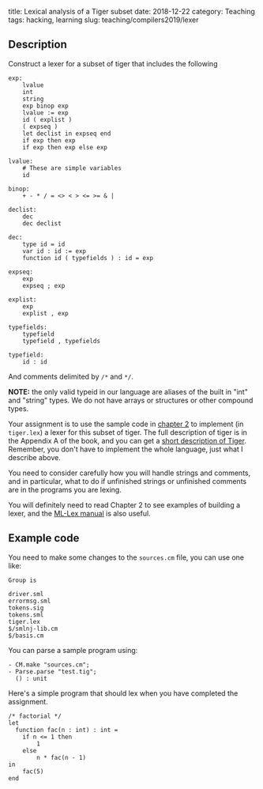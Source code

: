 title: Lexical analysis of a Tiger subset
date: 2018-12-22
category: Teaching
tags: hacking, learning
slug: teaching/compilers2019/lexer

## Description

Construct a lexer for a subset of tiger that includes the following

```
exp:
	lvalue
	int
	string
	exp binop exp
	lvalue := exp
	id ( explist )
	( expseq )
	let declist in expseq end
	if exp then exp
	if exp then exp else exp

lvalue:
	# These are simple variables
	id

binop:
	+ - * / = <> < > <= >= & |

declist:
	dec
	dec declist
		
dec: 
	type id = id
	var id : id := exp
	function id ( typefields ) : id = exp

expseq:
    exp
	expseq ; exp

explist:
	exp
	explist , exp

typefields:
	typefield
	typefield , typefields

typefield:
	id : id
```

And comments delimited by `/*` and `*/`.
	
**NOTE:** the only valid typeid in our language are aliases of the
built in "int" and "string" types. We do not have arrays or structures
or other compound types.

Your assignment is to use the sample code in
[chapter 2](https://www.cs.princeton.edu/~appel/modern/ml/chap2/) to
implement (in `tiger.lex`) a lexer for this subset of tiger. The full
description of tiger is in the Appendix A of the book, and you can get
a
[short description of Tiger](http://www.cs.columbia.edu/~sedwards/classes/2002/w4115/tiger.pdf). Remember,
you don't have to implement the whole language, just what I describe
above.

You need to consider carefully how you will handle strings and
comments, and in particular, what to do if unfinished strings or
unfinished comments are in the programs you are lexing.

You will definitely need to read Chapter 2 to see examples of building
a lexer, and the [ML-Lex manual](http://www.smlnj.org/doc/ML-Lex/manual.html)
is also useful.

## Example code

You need to make some changes to the `sources.cm` file, you can use one like:

```
Group is

driver.sml
errormsg.sml
tokens.sig
tokens.sml
tiger.lex
$/smlnj-lib.cm
$/basis.cm
```

You can parse a sample program using:

```
- CM.make "sources.cm";
- Parse.parse "test.tig";
  () : unit
```

Here's a simple program that should lex when you have completed the
assignment.

```
/* factorial */
let
  function fac(n : int) : int =
	if n <= 1 then
		1
	else
		n * fac(n - 1)
in
	fac(5)
end
```

